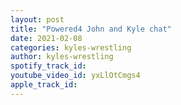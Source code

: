 ```yaml
---
layout: post
title: "Powered4 John and Kyle chat"
date: 2021-02-08
categories: kyles-wrestling
author: kyles-wrestling
spotify_track_id: 
youtube_video_id: yxLlOtCmgs4
apple_track_id: 
---
```

